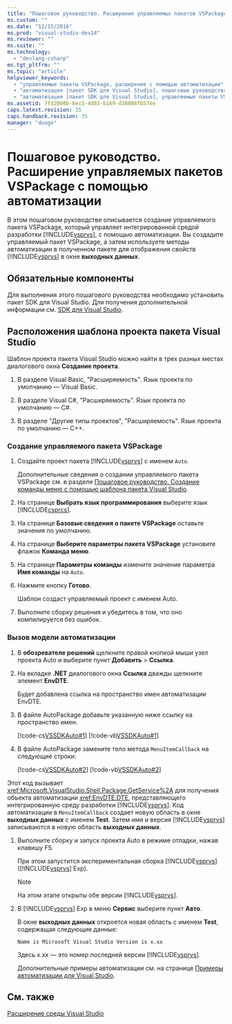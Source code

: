 ```yaml
---
title: "Пошаговое руководство. Расширение управляемых пакетов VSPackage с помощью автоматизации | Microsoft Docs"
ms.custom: ""
ms.date: "12/15/2016"
ms.prod: "visual-studio-dev14"
ms.reviewer: ""
ms.suite: ""
ms.technology: 
  - "devlang-csharp"
ms.tgt_pltfrm: ""
ms.topic: "article"
helpviewer_keywords: 
  - "управляемые пакеты VSPackage, расширение с помощью автоматизации"
  - "автоматизация [пакет SDK для Visual Studio], пошаговые руководства"
  - "автоматизация [пакет SDK для Visual Studio], управляемые пакеты VSPackage"
ms.assetid: 7fd2000b-8ec3-4d83-b169-d38008fb57ee
caps.latest.revision: 35
caps.handback.revision: 35
manager: "douge"
---
```

# Пошаговое руководство. Расширение управляемых пакетов VSPackage с помощью автоматизации
В этом пошаговом руководстве описывается создание управляемого пакета VSPackage, который управляет интегрированной средой разработки [!INCLUDE[vsprvs](../assembler/masm/includes/vsprvs_md.md)], с помощью автоматизации. Вы создадите управляемый пакет VSPackage, а затем используете методы автоматизации в полученном пакете для отображения свойств [!INCLUDE[vsprvs](../assembler/masm/includes/vsprvs_md.md)] в окне **выходных данных**.  
  
## Обязательные компоненты  
 Для выполнения этого пошагового руководства необходимо установить пакет SDK для Visual Studio. Для получения дополнительной информации см. [SDK для Visual Studio](../Topic/Visual%20Studio%20SDK.md).  
  
## Расположения шаблона проекта пакета Visual Studio  
 Шаблон проекта пакета Visual Studio можно найти в трех разных местах диалогового окна **Создание проекта**.  
  
1.  В разделе Visual Basic, "Расширяемость". Язык проекта по умолчанию — Visual Basic.  
  
2.  В разделе Visual C\#, "Расширяемость". Язык проекта по умолчанию — C\#.  
  
3.  В разделе "Другие типы проектов", "Расширяемость". Язык проекта по умолчанию — C\+\+.  
  
### Создание управляемого пакета VSPackage  
  
1.  Создайте проект пакета [!INCLUDE[vsprvs](../assembler/masm/includes/vsprvs_md.md)] с именем `Auto`.  
  
     Дополнительные сведения о создании управляемого пакета VSPackage см. в разделе [Пошаговое руководство. Создание команды меню с помощью шаблона пакета Visual Studio](../Topic/Walkthrough:%20Creating%20a%20Menu%20Command%20By%20Using%20the%20Visual%20Studio%20Package%20Template.md).  
  
2.  На странице **Выбрать язык программирования** выберите язык [!INCLUDE[csprcs](../ide/includes/csprcs_md.md)].  
  
3.  На странице **Базовые сведения о пакете VSPackage** оставьте значения по умолчанию.  
  
4.  На странице **Выберите параметры пакета VSPackage** установите флажок **Команда меню**.  
  
5.  На странице **Параметры команды** измените значение параметра **Имя команды** на `Auto`.  
  
6.  Нажмите кнопку **Готово**.  
  
     Шаблон создаст управляемый проект с именем Auto.  
  
7.  Выполните сборку решения и убедитесь в том, что оно компилируется без ошибок.  
  
### Вызов модели автоматизации  
  
1.  В **обозревателе решений** щелкните правой кнопкой мыши узел проекта Auto и выберите пункт **Добавить** \> **Ссылка**.  
  
2.  На вкладке **.NET** диалогового окна **Ссылка** дважды щелкните элемент **EnvDTE**.  
  
     Будет добавлена ссылка на пространство имен автоматизации EnvDTE.  
  
3.  В файле AutoPackage добавьте указанную ниже ссылку на пространство имен.  
  
     [!code-cs[VSSDKAuto#1](../misc/codesnippet/CSharp/walkthrough-extending-managed-vspackages-by-using-automation_1.cs)]
     [!code-vb[VSSDKAuto#1](../misc/codesnippet/VisualBasic/walkthrough-extending-managed-vspackages-by-using-automation_1.vb)]  
  
4.  В файле AutoPackage замените тело метода `MenuItemCallback` на следующие строки:  
  
     [!code-cs[VSSDKAuto#2](../misc/codesnippet/CSharp/walkthrough-extending-managed-vspackages-by-using-automation_2.cs)]
     [!code-vb[VSSDKAuto#2](../misc/codesnippet/VisualBasic/walkthrough-extending-managed-vspackages-by-using-automation_2.vb)]  
  
 Этот код вызывает <xref:Microsoft.VisualStudio.Shell.Package.GetService%2A> для получения объекта автоматизации <xref:EnvDTE.DTE>, представляющего интегрированную среду разработки [!INCLUDE[vsprvs](../assembler/masm/includes/vsprvs_md.md)]. Код автоматизации в `MenuItemCallback` создает новую область в окне **выходных данных** с именем **Test**. Затем имя и версия [!INCLUDE[vsprvs](../assembler/masm/includes/vsprvs_md.md)] записываются в новую область **выходных данных**.  
  
1.  Выполните сборку и запуск проекта Auto в режиме отладки, нажав клавишу F5.  
  
     При этом запустится экспериментальная сборка [!INCLUDE[vsprvs](../assembler/masm/includes/vsprvs_md.md)] \([!INCLUDE[vsprvs](../assembler/masm/includes/vsprvs_md.md)] Exp\).  
  
    > [!NOTE]
    >  На этом этапе открыты обе версии [!INCLUDE[vsprvs](../assembler/masm/includes/vsprvs_md.md)].  
  
2.  В [!INCLUDE[vsprvs](../assembler/masm/includes/vsprvs_md.md)] Exp в меню **Сервис** выберите пункт **Авто**.  
  
     В окне **выходных данных** откроется новая область с именем **Test**, содержащая следующие данные:  
  
    ```  
    Name is Microsoft Visual Studio Version is x.xx  
    ```  
  
     Здесь x.xx — это номер последней версии [!INCLUDE[vsprvs](../assembler/masm/includes/vsprvs_md.md)].  
  
     Дополнительные примеры автоматизации см. на странице [Примеры автоматизации для Visual Studio](http://www.microsoft.com/downloads/details.aspx?familyid=3ff9c915-30e5-430e-95b3-621dccd25150&displaylang=en).  
  
## См. также  
 [Расширение среды Visual Studio](../Topic/Extending%20the%20Visual%20Studio%20Environment.md)